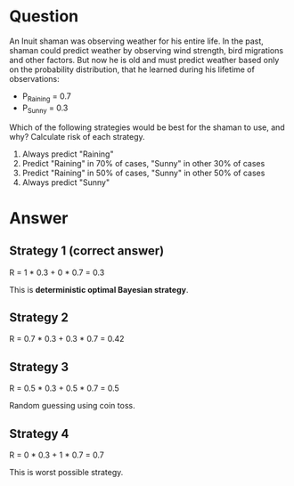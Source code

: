 # Question

An Inuit shaman was observing weather for his entire life. In the past, shaman could predict weather by observing wind strength, bird migrations and other factors. But now he is old and must predict weather based only on the probability distribution, that he learned during his lifetime of observations:

* P<sub>Raining</sub> = 0.7
* P<sub>Sunny</sub> = 0.3

Which of the following strategies would be best for the shaman to use, and why? Calculate risk of each strategy.

1. Always predict "Raining"
2. Predict "Raining" in 70% of cases, "Sunny" in other 30% of cases
3. Predict "Raining" in 50% of cases, "Sunny" in other 50% of cases
4. Always predict "Sunny"

# Answer

## Strategy 1 (correct answer)

R = 1 * 0.3 + 0 * 0.7 = 0.3

This is **deterministic optimal Bayesian strategy**.

## Strategy 2

R = 0.7 * 0.3 + 0.3 * 0.7 = 0.42

## Strategy 3

R = 0.5 * 0.3 + 0.5 * 0.7 = 0.5

Random guessing using coin toss.

## Strategy 4

R = 0 * 0.3 + 1 * 0.7 = 0.7

This is worst possible strategy.
